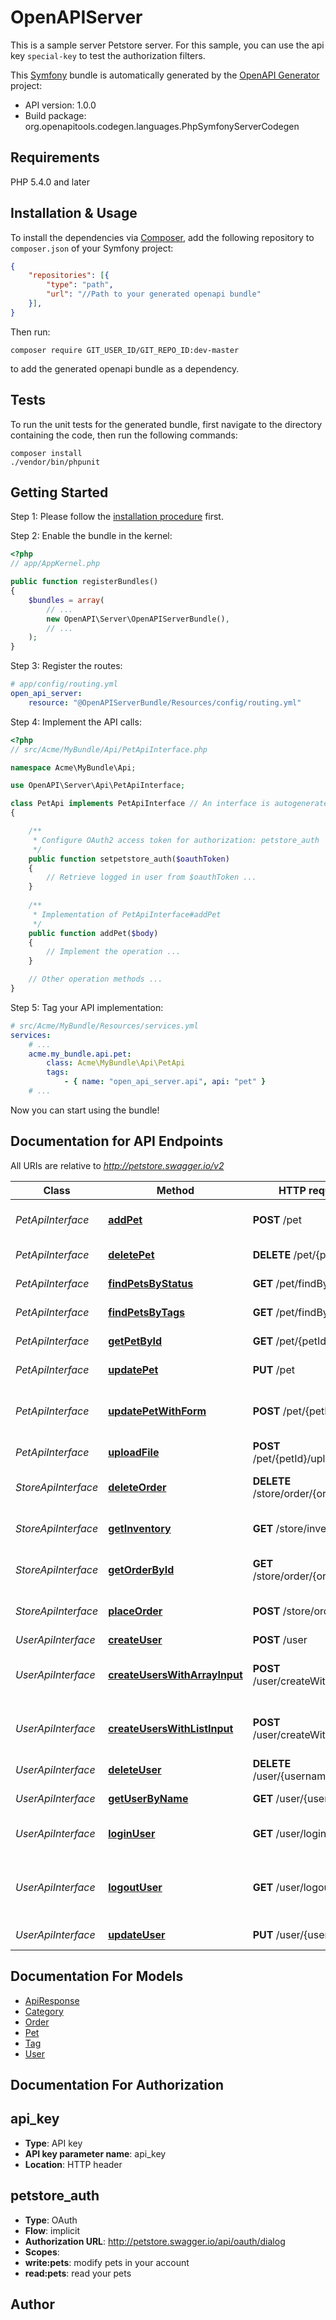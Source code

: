# OpenAPIServer
This is a sample server Petstore server. For this sample, you can use the api key `special-key` to test the authorization filters.

This [Symfony](https://symfony.com/) bundle is automatically generated by the [OpenAPI Generator](https://openapi-generator.tech) project:

- API version: 1.0.0
- Build package: org.openapitools.codegen.languages.PhpSymfonyServerCodegen

## Requirements

PHP 5.4.0 and later

## Installation & Usage

To install the dependencies via [Composer](http://getcomposer.org/), add the following repository to `composer.json` of your Symfony project:

```json
{
    "repositories": [{
        "type": "path",
        "url": "//Path to your generated openapi bundle"
    }],
}
```

Then run:

```
composer require GIT_USER_ID/GIT_REPO_ID:dev-master
```

to add the generated openapi bundle as a dependency.

## Tests

To run the unit tests for the generated bundle, first navigate to the directory containing the code, then run the following commands:

```
composer install
./vendor/bin/phpunit
```


## Getting Started

Step 1: Please follow the [installation procedure](#installation--usage) first.

Step 2: Enable the bundle in the kernel:

```php
<?php
// app/AppKernel.php

public function registerBundles()
{
    $bundles = array(
        // ...
        new OpenAPI\Server\OpenAPIServerBundle(),
        // ...
    );
}
```

Step 3: Register the routes:

```yaml
# app/config/routing.yml
open_api_server:
    resource: "@OpenAPIServerBundle/Resources/config/routing.yml"
```

Step 4: Implement the API calls:

```php
<?php
// src/Acme/MyBundle/Api/PetApiInterface.php

namespace Acme\MyBundle\Api;

use OpenAPI\Server\Api\PetApiInterface;

class PetApi implements PetApiInterface // An interface is autogenerated
{

    /**
     * Configure OAuth2 access token for authorization: petstore_auth
     */
    public function setpetstore_auth($oauthToken)
    {
        // Retrieve logged in user from $oauthToken ...
    }
    
    /**
     * Implementation of PetApiInterface#addPet
     */
    public function addPet($body)
    {
        // Implement the operation ...
    }

    // Other operation methods ...
}
```

Step 5: Tag your API implementation:

```yaml
# src/Acme/MyBundle/Resources/services.yml
services:
    # ...
    acme.my_bundle.api.pet:
        class: Acme\MyBundle\Api\PetApi
        tags:
            - { name: "open_api_server.api", api: "pet" }
    # ...
```

Now you can start using the bundle!


## Documentation for API Endpoints

All URIs are relative to *http://petstore.swagger.io/v2*

Class | Method | HTTP request | Description
------------ | ------------- | ------------- | -------------
*PetApiInterface* | [**addPet**](Resources/docs/Api/PetApiInterface.md#addpet) | **POST** /pet | Add a new pet to the store
*PetApiInterface* | [**deletePet**](Resources/docs/Api/PetApiInterface.md#deletepet) | **DELETE** /pet/{petId} | Deletes a pet
*PetApiInterface* | [**findPetsByStatus**](Resources/docs/Api/PetApiInterface.md#findpetsbystatus) | **GET** /pet/findByStatus | Finds Pets by status
*PetApiInterface* | [**findPetsByTags**](Resources/docs/Api/PetApiInterface.md#findpetsbytags) | **GET** /pet/findByTags | Finds Pets by tags
*PetApiInterface* | [**getPetById**](Resources/docs/Api/PetApiInterface.md#getpetbyid) | **GET** /pet/{petId} | Find pet by ID
*PetApiInterface* | [**updatePet**](Resources/docs/Api/PetApiInterface.md#updatepet) | **PUT** /pet | Update an existing pet
*PetApiInterface* | [**updatePetWithForm**](Resources/docs/Api/PetApiInterface.md#updatepetwithform) | **POST** /pet/{petId} | Updates a pet in the store with form data
*PetApiInterface* | [**uploadFile**](Resources/docs/Api/PetApiInterface.md#uploadfile) | **POST** /pet/{petId}/uploadImage | uploads an image
*StoreApiInterface* | [**deleteOrder**](Resources/docs/Api/StoreApiInterface.md#deleteorder) | **DELETE** /store/order/{orderId} | Delete purchase order by ID
*StoreApiInterface* | [**getInventory**](Resources/docs/Api/StoreApiInterface.md#getinventory) | **GET** /store/inventory | Returns pet inventories by status
*StoreApiInterface* | [**getOrderById**](Resources/docs/Api/StoreApiInterface.md#getorderbyid) | **GET** /store/order/{orderId} | Find purchase order by ID
*StoreApiInterface* | [**placeOrder**](Resources/docs/Api/StoreApiInterface.md#placeorder) | **POST** /store/order | Place an order for a pet
*UserApiInterface* | [**createUser**](Resources/docs/Api/UserApiInterface.md#createuser) | **POST** /user | Create user
*UserApiInterface* | [**createUsersWithArrayInput**](Resources/docs/Api/UserApiInterface.md#createuserswitharrayinput) | **POST** /user/createWithArray | Creates list of users with given input array
*UserApiInterface* | [**createUsersWithListInput**](Resources/docs/Api/UserApiInterface.md#createuserswithlistinput) | **POST** /user/createWithList | Creates list of users with given input array
*UserApiInterface* | [**deleteUser**](Resources/docs/Api/UserApiInterface.md#deleteuser) | **DELETE** /user/{username} | Delete user
*UserApiInterface* | [**getUserByName**](Resources/docs/Api/UserApiInterface.md#getuserbyname) | **GET** /user/{username} | Get user by user name
*UserApiInterface* | [**loginUser**](Resources/docs/Api/UserApiInterface.md#loginuser) | **GET** /user/login | Logs user into the system
*UserApiInterface* | [**logoutUser**](Resources/docs/Api/UserApiInterface.md#logoutuser) | **GET** /user/logout | Logs out current logged in user session
*UserApiInterface* | [**updateUser**](Resources/docs/Api/UserApiInterface.md#updateuser) | **PUT** /user/{username} | Updated user


## Documentation For Models

 - [ApiResponse](Resources/docs/Model/ApiResponse.md)
 - [Category](Resources/docs/Model/Category.md)
 - [Order](Resources/docs/Model/Order.md)
 - [Pet](Resources/docs/Model/Pet.md)
 - [Tag](Resources/docs/Model/Tag.md)
 - [User](Resources/docs/Model/User.md)


## Documentation For Authorization


## api_key

- **Type**: API key
- **API key parameter name**: api_key
- **Location**: HTTP header

## petstore_auth

- **Type**: OAuth
- **Flow**: implicit
- **Authorization URL**: http://petstore.swagger.io/api/oauth/dialog
- **Scopes**: 
 - **write:pets**: modify pets in your account
 - **read:pets**: read your pets


## Author




